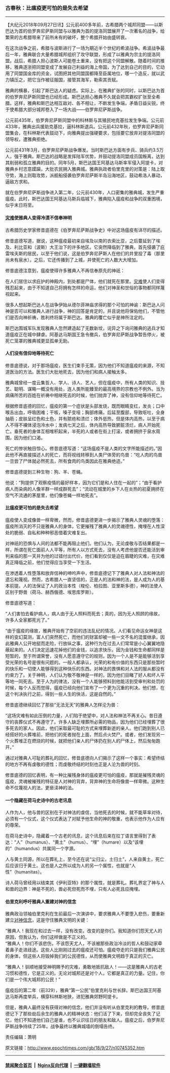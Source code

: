 ### 古春秋：比瘟疫更可怕的是失去希望
------------------------

<p>【大纪元2018年09月27日讯】公元前400多年前，古希腊两个城邦同盟——以斯巴达为首的伯罗奔尼萨斯同盟与以雅典为首的提洛同盟展开了一次著名的战争，给繁荣的古希腊带来了前所未有的破坏，整个希腊开始由盛转衰。</p>
<p>在这次战争之前，希腊与波斯进行了一场为期近半个世纪的希波战争。希波战争最后一年，雅典联合大量希腊城邦组织了攻守联盟，形成了以雅典为宗主的提洛同盟。战后，希腊人担心波斯人可能卷土重来，没有把这个同盟解散。随着时间的推移，雅典逐浙把同盟变成了发展自己利益的海上帝国，为了达到自己的目的，它动用了同盟国金库的资金，试图把其他同盟国都降至臣属地位，哪一个造反，就以武力镇压之，把它当作被征服国，接管其海军，勒索其贡赋。</p>
<p>雅典的横暴，引起了斯巴达人的疑虑。实际上，在雅典扩张的同时，以斯巴达为首的伯罗奔尼萨斯同盟也已经形成。斯巴达担心雅典不久就会把其霸权扩张至全希腊。这样，雅典和斯巴达相互敌对、各不相让，不断发生争端，矛盾日益尖锐，终于使希腊大部分城邦卷入了一场大战——伯罗奔尼萨斯战争。</p>
<p>公元前435年，伯罗奔尼萨斯同盟中的科林斯与其殖民地克基拉发生争端。公元前433年，雅典出兵援助克基拉，逼科林斯退兵。公元前432年秋，伯罗奔尼萨斯同盟集会，在科林斯代表鼓动下，向雅典提出强硬要求，包括要它放弃对提洛同盟的领导权，遭雅典拒绝。</p>
<p>公元前431年3月，伯罗奔尼萨斯战争爆发。当时斯巴达方面有步兵、骑兵约3.5万人，强于雅典。斯巴达的战略是发挥陆军优势，并鼓动提洛同盟成员国叛离，达到其削弱和孤立雅典的目的。同年5月，斯巴达国王阿基达马斯率军侵入阿提卡，对雅典乡村恣意蹂躏，大批农民拥入雅典城。雅典执政者伯里克里的对策是：陆上取守势，海上则取攻势，派舰船侵袭伯罗奔尼萨斯半岛沿海地区，鼓动希洛人暴动，逼敌方求和。</p>
<p>就在伯罗奔尼萨斯战争进入第二年，公元前430年，人口密集的雅典城，发生严重瘟疫。此时，斯巴达国王阿基达马斯兵临城下，雅典陷入瘟疫和战争的双重困境，似乎末日将至。</p>
<h4><a href="http://www.epochtimes.com/gb/tag/%E7%81%BE%E9%9A%BE.html">灾难</a>使雅典人变得冷漠不信奉神明</h4>
<p>古希腊历史学家修昔底德在《伯罗奔尼萨斯战争史》中对这场瘟疫有详尽的描述。</p>
<p>修昔底德写道，据说，这种瘟疫最初来自埃及以南的衣索比亚，之后蔓延到了埃及、利比亚和（波斯）大王治下的许多地区。它突然降临到了雅典，首先侵袭了庇雷埃夫斯的居民，以至于他们说，这是伯罗奔尼萨斯人在他们的井里投了毒（那里尚未有泉水）。之后，它还传播到了上城，并使死亡的人数大大增加。</p>
<p>修昔底德注意到，瘟疫使得许多雅典人不再信奉原先的神祇：</p>
<p>在人们居住以求庇护的神殿内，到处都是尸体，他们就死在那里。<a href="http://www.epochtimes.com/gb/tag/%E7%81%BE%E9%9A%BE.html">灾难</a>使人们变得残忍起来，由于不知道自己将拥有怎样的命运，他们对神圣和世俗的事物都同样蔑视起来。</p>
<p>很多人想起斯巴达人在战争伊始从德尔菲神庙求得的那个可怕的神谕：斯巴达人问神是否可以和雅典人进行战争，神的回答是肯定的，并且说他将保佑他们，不管他们是否向神祈祷，胜利终将属于斯巴达。雅典的覆亡似乎是神所注定的。</p>
<p>斯巴达围城军队发现雅典人忽然建造起了无数新坟，诧异之下询问雅典的逃兵才知道瘟疫正在城中肆虐。阿基达马斯国王急令撤兵，伯罗奔尼萨斯战争暂告停火，被死亡笼罩的雅典城更显孤单无助。</p>
<h4>人们没有信仰地等待死亡</h4>
<p>修昔底德说，对于那场瘟疫，医生们束手无策，因为他们不知道瘟疫的来源，不知道医治的方法。医生们大批地死去，因为他们和病人接触太多。</p>
<p>雅典城曾经一度云集哲人、学人、诗人、艺人，但在瘟疫中，所有人类的知识、技艺、聪明、谋略一概没有用处，连人类所能臻至的最高境界的宗教也不例外。当为病痛所苦的百姓在祈祷中相继死去的时候，他们抛弃了神，没有信仰地等待死亡。</p>
<p>根据修昔底德的回忆，瘟疫的第一个症状是头部发烧，既而眼睛变红，发炎；口中喉舌出血，呼吸困难；干咳，嗓子变哑；胸部疼痛，后延至腹部，导致呕吐，全身抽筋；皮肤呈红色和土色，并有脓疮和溃烂；体外低热，但是体内高热，以至于病人不得不裸体浸泡冷水中；发病七天之后，体内高热导致腑脏溃烂，病人开始死亡。垂死者的身体互相堆积起来，半死的人或者在街上打滚，或者拥挤于泉水周围，因为他们口渴。</p>
<p>死亡的惨状触目惊心。修昔底德写道：“这场瘟疫不是人类的文字所能描述的。”因此他不再直接描述人的死亡，而将视线转移到人类尸体旁的鸟兽：“吃人肉的鸟兽一旦尝了尸体就必然死去，所有食肉的鸟类因此在雅典绝迹。”</p>
<p>修昔底德提到三种生物：狗、羊、苍蝇。</p>
<p>他说：“狗提供了观察疫情的最好样本，因为它们是和人住在一起的”；“由于看护病人而染病的人像羊群一样成群死去”；“流动在城里的乡下人在炎热的初夏拥挤在空气不流通的茅屋里，他们像苍蝇一样地死去”。</p>
<h4>比瘟疫更可怕的是失去希望</h4>
<p>瘟疫使人变成像兽一样卑微，然而，修昔底德更进一步揭示了雅典人灵魂的堕落：瘟疫所消灭的不只是雅典人的身体，它更摧残了雅典人的灵魂德性，掩埋在人性深处的脆弱、自私和种种邪恶借着灾难复出。</p>
<p>对神祇的恐惧与人间的法都不能再阻止他们。他们认为，无论虔敬与否结果都是一样，所谓在死亡面前人人平等，所有人以方式死去，没有人考虑他是否还能活到审判来临的那一天并为他的过错付出代价，他们看到仅仅是迫在眉睫的灾难，在灾难真正降临之前，他们觉得应当享受一下生活。</p>
<p>在渗透着人性堕落和放弃信神的呻吟声中，修昔底德记下了雅典人对人法和神法的遗忘和蔑视。然而，古希腊人一直坚信的，正是人的法和神的法，是人成为人的基本前提。人的法保证了人的政治本性（梭伦、柏拉图、亚里斯多德），神的法使人区别于野兽（荷马、赫西俄德、埃思库罗斯）。</p>
<p>修昔底德写道：</p>
<p>“人们害怕去看护病人，病人由于无人照料而死去；真的，因为无人照顾的缘故，许多人全家都死光了。”</p>
<p>“由于瘟疫的缘故，雅典开始有了空前的违法乱纪的情况。人们看见命运女神是这样的变幻莫测，富人们突然死亡，而他们的财富却被一些一文不名的混蛋继承，因此雅典人公开地挺而走险，行放纵之事，这种行为在过去人们常常是小心翼翼地隐蔽起来的。人们决定迅速花掉他们的金钱，以追求快乐，因为金钱和生命都同样是短暂的，至于所谓荣誉，没有人愿意遵守它的规则，因为一个人是不是能够活到享受光荣的名号是很有问题的。一般人都承认，光荣的和有价值的东西只是那些暂时的快乐和一切使人能够得到这种快乐的东西。对神法的畏惧和对人法的服从都没有约束力了。关于神明，人们认为敬不敬神是一样的，因为他们目睹了好人和坏人平等地一同死去。至于人为的律法，没有一个人能够预料到他能活到受审判和处罚的时候，每个人反而觉得，瘟疫已经向他们宣布了一个更为沉重的判决。他们想，在这个判决执行之前，得到一些人生的快活，这是自然的。”</p>
<p>修昔底德继续回忆了那些“无法无天”的雅典人怎样沦为兽：</p>
<p>“这场灾难有如此压倒的力量，人们陷于绝望中，对人法和神法不再关心。昔日遵守的丧葬仪式不再遵守了。许多人缺乏埋葬所必需的物品，因为他们已经埋葬了很多死去的家人。因此，他们采取最可耻的方式来埋葬新逝的亲人。他们跑到别人已经搭好的火葬堆前，把他们的死者抛在上面，然后点火焚尸。或者，他们发现另一个火葬堆正在燃烧的时候，就把他们亲人的尸体扔在别人的尸体上，然后匆匆跑开。”</p>
<p>通过对雅典人可耻的葬礼的回忆，修昔底德向人们揭示了这样一个事实：希望终结的地方不再有虔敬的德性；而虔敬终结的时刻也正是人沦为兽的时刻。</p>
<p>修昔底德的回忆表明，有一种比摧残身体的瘟疫更可怕的瘟疫，那就是摧残灵魂的瘟疫，灵魂被摧残的特征是人对神的背弃，背弃神的生命将像兽一样卑微。这种生命不仅蔑视人的法，更亵渎神的法。</p>
<h4>一个隐藏在荷马史诗中的古老讯息</h4>
<p>人作为人，他与兽的区别在于对神法的虔信，当他死去的时候，就不能草率对待，必须有一个仪式，这个仪式表达了对赋予他生命的神的敬重，也表示他作为人应有的尊荣。</p>
<p>在荷马史诗中，隐藏着一个古老的讯息，这个讯息后来在拉丁语言里得到了表达：“人”（humanus）、“黄土”（humus）、“埋”（humare）以及“该埋的”（humandus）共属同一个字源。</p>
<p>人与黄土同源，所以在葬礼上，至今还在说“尘归尘，土归土”，人来自黄土，死亡后应该归于黄土。这也是人之所以成为人的另一个属性，也就是“人性”（humanitas）。</p>
<p>诗人荷马曾经用以结束其《伊利亚特》的那个属性，就是葬礼。葬礼界定了神与人和兽的边界：神是不死的，兽必死但死而不埋，只有人必死且应掩埋。</p>
<h4>伯里克利呼吁雅典人重建对神的信念</h4>
<p>雅典政治领袖伯里克利在生前最后一次演讲中，要求雅典人不要堕入悲伤，要重新建立<a href="http://www.epochtimes.com/gb/tag/%E5%AF%B9%E7%A5%9E%E4%BF%A1%E5%BF%B5.html">对神信念</a>，这是守住雅典文明的关键：</p>
<p>“雅典人！我现在和过去一样，没有改变。改变的是你们。我知道你们怨天尤人的原因，但我认为，你们这样做是不正义的。<br />
“雅典人！你们不该悲伤，不该怨天尤人，不该被那些政治冷淡的哲人和鼓动家牵着鼻子走进歧途。这些人比刚刚过去的瘟疫还可怕。瘟疫夺走的只是我们雅典公民的身体，但这些人将毁掉我们的公民德性，从而使雅典文明趋于真正的灭亡。</p>
<p>“雅典人！驯顺地接受神明赐予的灾难，勇敢地抵抗敌人！——这是雅典人的古老习惯和德性，它是正义的。无论对城邦还是对个人，它都是真正的力量。记住，你们是一个伟大城邦的公民！”</p>
<p>瘟疫后的第二年（前329），雅典“第一公民”伯里克利与世长辞。斯巴达国王阿基达马斯再度举兵，横穿科林斯地狭，进犯雅典郊野阿提卡。</p>
<p>但是，雅典人最终没有获得对神的信念，他们并没有听从伯里克利的教导。修昔底德记下了那些劫后余生的雅典人的精神状态：他们活了下来，但却完全丧失了记忆，他们不知道他们自己是谁，也不认识往日的朋友和敌人。瘟疫之后，伯罗奔尼萨斯战争持续了25年。战争最终以雅典城墙的倒塌告终。</p>
<p>责任编辑：萧明</p>

原文链接：http://www.epochtimes.com/gb/18/9/27/n10745352.htm


------------------------
#### [禁闻聚合首页](https://github.com/gfw-breaker/banned-news/blob/master/README.md) &nbsp;|&nbsp; [Nginx反向代理](https://github.com/gfw-breaker/open-proxy/blob/master/README.md) &nbsp;|&nbsp; [一键翻墙软件](https://github.com/gfw-breaker/nogfw/blob/master/README.md)